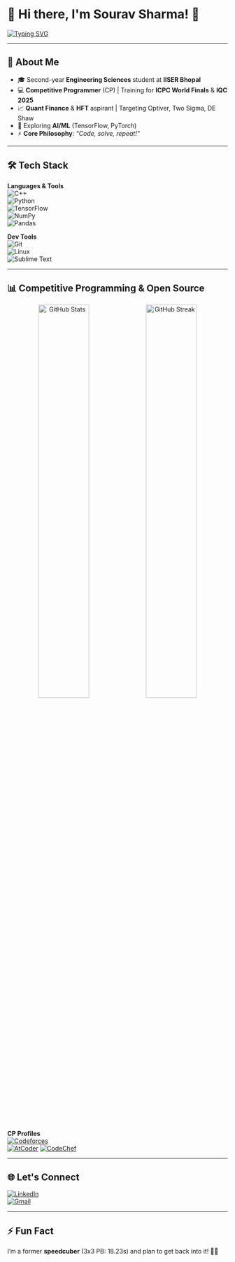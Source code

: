 # 💫 Hi there, I'm Sourav Sharma! 👋

[![Typing SVG](https://readme-typing-svg.herokuapp.com?font=Fira+Code&size=24&pause=1000&color=00F7FF&width=580&lines=Competitive+Programmer+%7C+Aspiring+Quant;ML+Enthusiast+%7C+Engineering+Student;Passionate+about+HFT%2C+Quant+and+CP)](https://git.io/typing-svg)

---

## 🚀 About Me
- 🎓 Second-year **Engineering Sciences** student at **IISER Bhopal**  
- 💻 **Competitive Programmer** (CP) | Training for **ICPC World Finals** & **IQC 2025**  
- 📈 **Quant Finance** & **HFT** aspirant | Targeting Optiver, Two Sigma, DE Shaw  
- 🤖 Exploring **AI/ML** (TensorFlow, PyTorch)  
- ⚡ **Core Philosophy**: *"Code, solve, repeat!"*  

---

## 🛠️ Tech Stack
**Languages & Tools**  
![C++](https://img.shields.io/badge/C%2B%2B-00599C?style=for-the-badge&logo=c%2B%2B&logoColor=white)  
![Python](https://img.shields.io/badge/Python-3776AB?style=for-the-badge&logo=python&logoColor=white)  
![TensorFlow](https://img.shields.io/badge/TensorFlow-FF6F00?style=for-the-badge&logo=tensorflow&logoColor=white)  
![NumPy](https://img.shields.io/badge/Numpy-013243?style=for-the-badge&logo=numpy&logoColor=white)  
![Pandas](https://img.shields.io/badge/Pandas-150458?style=for-the-badge&logo=pandas&logoColor=white)  

**Dev Tools**  
![Git](https://img.shields.io/badge/Git-F05032?style=for-the-badge&logo=git&logoColor=white)  
![Linux](https://img.shields.io/badge/Linux-FCC624?style=for-the-badge&logo=linux&logoColor=black)  
![Sublime Text](https://img.shields.io/badge/Sublime_Text-FF9800?style=for-the-badge&logo=sublime-text&logoColor=white)  

---

## 📊 Competitive Programming & Open Source
<p align="center">
  <img src="https://github-stats-alpha.vercel.app/api?username=scorzion&show_icons=true&theme=radical" alt="GitHub Stats" width="48%"/>
  <img src="https://streak-stats.demolab.com/?user=scorzion&theme=radical" alt="GitHub Streak" width="48%"/>
</p>

**CP Profiles**  
[![Codeforces](https://img.shields.io/badge/Codeforces-1F8ACB?style=for-the-badge&logo=codeforces&logoColor=white)](https://codeforces.com/profile/Sneaky_Typer)  
[![AtCoder](https://img.shields.io/badge/AtCoder-1F8ACB?style=for-the-badge&logo=atcoder&logoColor=white)](https://atcoder.jp/users/Scorzion)
[![CodeChef](https://img.shields.io/badge/CodeChef-5B4638?style=for-the-badge&logo=codechef&logoColor=white)](https://www.codechef.com/users/scorzion)

---

## 🌐 Let's Connect
[![LinkedIn](https://img.shields.io/badge/LinkedIn-0077B5?style=for-the-badge&logo=linkedin&logoColor=white)](https://www.linkedin.com/in/sourav-sharma-5318182b8/)  
[![Gmail](https://img.shields.io/badge/Gmail-D14836?style=for-the-badge&logo=gmail&logoColor=white)](mailto:sourav05in@gmail.com)

---

## ⚡ Fun Fact
I’m a former **speedcuber** (3x3 PB: 18.23s) and plan to get back into it! 🧊✨  

